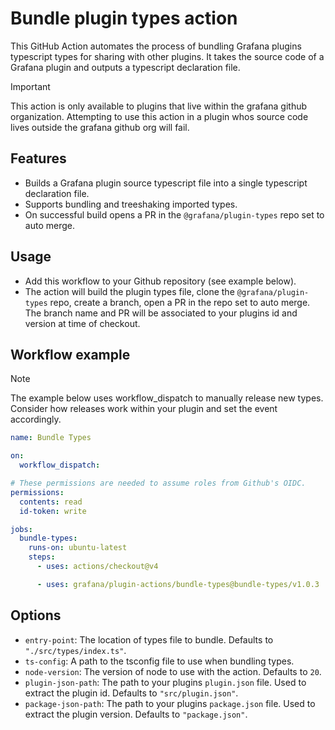 # Bundle plugin types action

This GitHub Action automates the process of bundling Grafana plugins typescript types for sharing with other plugins. It takes the source code of a Grafana plugin and outputs a typescript declaration file.

> [!IMPORTANT]
> This action is only available to plugins that live within the grafana github organization. Attempting to use this action in a plugin whos source code lives outside the grafana github org will fail.

## Features

- Builds a Grafana plugin source typescript file into a single typescript declaration file.
- Supports bundling and treeshaking imported types.
- On successful build opens a PR in the `@grafana/plugin-types` repo set to auto merge.

## Usage

- Add this workflow to your Github repository (see example below).
- The action will build the plugin types file, clone the `@grafana/plugin-types` repo, create a branch, open a PR in the repo set to auto merge. The branch name and PR will be associated to your plugins id and version at time of checkout.

## Workflow example

>[!NOTE]
> The example below uses workflow_dispatch to manually release new types. Consider how releases work within your plugin and set the event accordingly.
<!-- x-release-please-start-version -->

```yaml
name: Bundle Types

on:
  workflow_dispatch:

# These permissions are needed to assume roles from Github's OIDC.
permissions:
  contents: read
  id-token: write

jobs:
  bundle-types:
    runs-on: ubuntu-latest
    steps:
      - uses: actions/checkout@v4

      - uses: grafana/plugin-actions/bundle-types@bundle-types/v1.0.3
```
<!-- x-release-please-end-version -->

## Options

- `entry-point`: The location of types file to bundle. Defaults to `"./src/types/index.ts"`.
- `ts-config`: A path to the tsconfig file to use when bundling types.
- `node-version`: The version of node to use with the action. Defaults to `20`.
- `plugin-json-path`: The path to your plugins `plugin.json` file. Used to extract the plugin id. Defaults to `"src/plugin.json"`.
- `package-json-path`: The path to your plugins `package.json` file. Used to extract the plugin version. Defaults to `"package.json"`.

